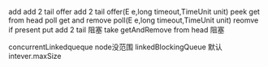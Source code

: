 add     add 2 tail
offer   add 2 tail              offer(E e,long timeout,TimeUnit unit)
peek    get from head
poll    get and remove          poll(E e,long timeout,TimeUnit unit)
reomve  if present
								put add 2 tail    阻塞
								take getAndRemove from head 阻塞

concurrentLinkedqueque  node没范围
linkedBlockingQueue   默认intever.maxSize
